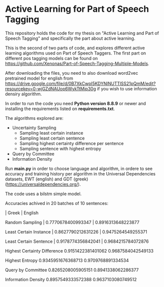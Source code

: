 # Active Learning for Part of Speech Tagging
This repository holds the code for my thesis on "Active Learning and Part of Speech Tagging" and specifically the part about active learning.

This is the second of two parts of code, and explores different active learning algorithms used on Part of Speech Taggers. The first part on different pos tagging models can be found on https://github.com/Xenonas/Part-of-Speech-Tagging-Multiple-Models.

After downloading the files, you need to also download word2vec pretrained model for english from https://drive.google.com/file/d/0B7XkCwpI5KDYNlNUTTlSS21pQmM/edit?resourcekey=0-wjGZdNAUop6WykTtMip30g if you wish to use information densiry algorithm.

In order to run the code you need <b>Python version 8.8.9</b> or newer and installing the requirements listed on <b>requirements.txt</b>.

The algorithms explored are:
  - Uncertainty Sampling
    - Sampling least certain instance
    - Sampling least certain sentence
    - Sampling highest certainty difference per sentence
    - Sampling sentence with highest entropy
  - Query by Committee
  - Information Density

  Run <b>main.py</b> in order to choose language and algorithm, in ordere to see accuracy and training history per algorithm in the Universal Dependencies datasets, EWT (english) and GDT (greek) (https://universaldependencies.org/).
  
  The code uses a bilstm simple model.
  
  Accuracies achived in 20 batches of 10 sentences:
  
   | Greek | English
                                    
Random Sampling | 0.7770678400993347 | 0.8916313648223877

Least Certain Instance | 0.8627790212631226 | 0.9475264549255371

Least Certain Sentence | 0.9178774356842041 | 0.9684215784072876

Highest Certainty Difference        0.9151422381401062      0.9687584042549133

Highest Entropy                     0.9345951676368713	    0.9709768891334534

Query by Committee                  0.8265208005905151	    0.8941338062286377

Information Density                 0.8957549333572388	    0.9637103080749512

